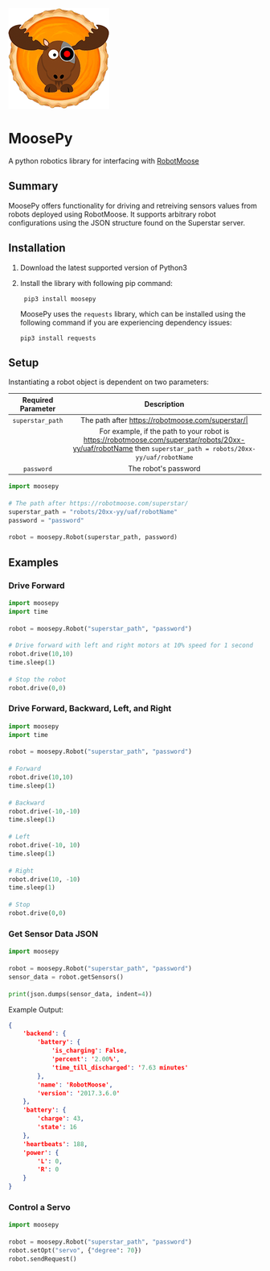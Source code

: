 ![logo](docs/moosepy.png)
# MoosePy
A python robotics library for interfacing with [RobotMoose](https://github.com/robotmoose/robotmoose) 

## Summary
MoosePy offers functionality for driving and retreiving sensors values from robots deployed using RobotMoose. It supports arbitrary robot configurations using the JSON structure found on the Superstar server.

## Installation
1. Download the latest supported version of Python3

2. Install the library with following pip command:
   ``` shell
    pip3 install moosepy
   ```

   MoosePy uses the `requests` library, which can be installed using the following command if you are experiencing dependency issues:
   ``` shell
   pip3 install requests
   ```

## Setup

Instantiating a robot object is dependent on two parameters:

| Required Parameter |      Description     |
|:------------------:|:--------------------:|
|  `superstar_path`  |The path after https://robotmoose.com/superstar/\|
|                    |For example, if the path to your robot is https://robotmoose.com/superstar/robots/20xx-yy/uaf/robotName then `superstar_path = robots/20xx-yy/uaf/robotName`|
|      `password`    | The robot's password |

``` python
import moosepy

# The path after https://robotmoose.com/superstar/
superstar_path = "robots/20xx-yy/uaf/robotName"
password = "password"

robot = moosepy.Robot(superstar_path, password) 
```

## Examples

### Drive Forward
``` python
import moosepy
import time

robot = moosepy.Robot("superstar_path", "password")

# Drive forward with left and right motors at 10% speed for 1 second
robot.drive(10,10)
time.sleep(1)

# Stop the robot
robot.drive(0,0)
```

### Drive Forward, Backward, Left, and Right
``` python
import moosepy
import time

robot = moosepy.Robot("superstar_path", "password")

# Forward
robot.drive(10,10)
time.sleep(1)

# Backward
robot.drive(-10,-10)
time.sleep(1)

# Left
robot.drive(-10, 10)
time.sleep(1)

# Right
robot.drive(10, -10)
time.sleep(1)

# Stop
robot.drive(0,0)
```

### Get Sensor Data JSON
``` python
import moosepy

robot = moosepy.Robot("superstar_path", "password")
sensor_data = robot.getSensors()

print(json.dumps(sensor_data, indent=4))
```

Example Output:
``` json
{
    'backend': {
        'battery': {
            'is_charging': False,
            'percent': '2.00%',
            'time_till_discharged': '7.63 minutes'
        },
        'name': 'RobotMoose',
        'version': '2017.3.6.0'
    },
    'battery': {
        'charge': 43,
        'state': 16
    },
    'heartbeats': 188,
    'power': {
        'L': 0,
        'R': 0
    }
}
```

### Control a Servo
``` python
import moosepy

robot = moosepy.Robot("superstar_path", "password")
robot.setOpt("servo", {"degree": 70})
robot.sendRequest()
```
